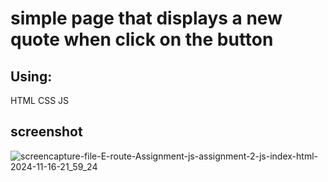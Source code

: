 # simple page that displays a new quote when click on the button

## Using:
HTML
CSS
JS

## screenshot
![screencapture-file-E-route-Assignment-js-assignment-2-js-index-html-2024-11-16-21_59_24](https://github.com/user-attachments/assets/03db99b8-da0d-424c-acf5-a0ab192320ca)

